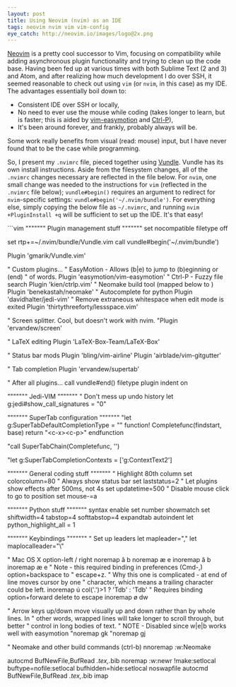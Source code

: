 ```yaml
---
layout: post
title: Using Neovim (nvim) as an IDE
tags: neovim nvim vim vim-config
eye_catch: http://neovim.io/images/logo@2x.png
---
```


[Neovim](http://neovim.io) is a pretty cool successor to Vim, focusing on compatibility while adding asynchronous plugin functionality and trying to clean up the code base.  Having been fed up at various times with both Sublime Text (2 and 3) and Atom, and after realizing how much development I do over SSH, it seemed reasonable to check out using `vim` (or `nvim`, in this case) as my IDE.  The advantages essentially boil down to:

* Consistent IDE over SSH or locally,
* No need to ever use the mouse while coding (takes longer to learn, but is faster; this is aided by [vim-easymotion](https://github.com/easymotion/vim-easymotion) and [Ctrl-P](https://github.com/kien/ctrlp.vim)),
* It's been around forever, and frankly, probably always will be.

Some work really benefits from visual (read: mouse) input, but I have never found that to be the case while programming.

<!--more-->

So, I present my `.nvimrc` file, pieced together using [Vundle](https://github.com/gmarik/Vundle.vim).  Vundle has its own install instructions.  Aside from the filesystem changes, all of the `.nvimrc` changes necessary are reflected in the file below.  For `nvim`, one small change was needed to the instructions for `vim` (reflected in the `.nvimrc` file below); `vundle#begin()` requires an argument to redirect for `nvim`-specific settings: `vundle#begin('~/.nvim/bundle')`.  For everything else, simply copying the below file as `~/.nvimrc`, and running `nvim +PluginInstall +q` will be sufficient to set up the IDE.  It's that easy!

<div class="code-name" title=".nvimrc"></div>
```vim
""""""" Plugin management stuff """""""
set nocompatible
filetype off

set rtp+=~/.nvim/bundle/Vundle.vim
call vundle#begin('~/.nvim/bundle')

Plugin 'gmarik/Vundle.vim'

" Custom plugins...
" EasyMotion - Allows <leader><leader>(b|e) to jump to (b)eginning or (end)
" of words.
Plugin 'easymotion/vim-easymotion'
" Ctrl-P - Fuzzy file search
Plugin 'kien/ctrlp.vim'
" Neomake build tool (mapped below to <c-b>)
Plugin 'benekastah/neomake'
" Autocomplete for python
Plugin 'davidhalter/jedi-vim'
" Remove extraneous whitespace when edit mode is exited
Plugin 'thirtythreeforty/lessspace.vim'

" Screen splitter.  Cool, but doesn't work with nvim.
"Plugin 'ervandew/screen'

" LaTeX editing
Plugin 'LaTeX-Box-Team/LaTeX-Box'

" Status bar mods
Plugin 'bling/vim-airline'
Plugin 'airblade/vim-gitgutter'

" Tab completion
Plugin 'ervandew/supertab'


" After all plugins...
call vundle#end()
filetype plugin indent on

""""""" Jedi-VIM """""""
" Don't mess up undo history
let g:jedi#show_call_signatures = "0"


""""""" SuperTab configuration """""""
"let g:SuperTabDefaultCompletionType = "<c-x><c-u>"
function! Completefunc(findstart, base)
    return "\<c-x>\<c-p>"
endfunction

"call SuperTabChain(Completefunc, '<c-n>')

"let g:SuperTabCompletionContexts = ['g:ContextText2']


""""""" General coding stuff """""""
" Highlight 80th column
set colorcolumn=80
" Always show status bar
set laststatus=2
" Let plugins show effects after 500ms, not 4s
set updatetime=500
" Disable mouse click to go to position
set mouse-=a


""""""" Python stuff """""""
syntax enable
set number showmatch
set shiftwidth=4 tabstop=4 softtabstop=4 expandtab autoindent
let python_highlight_all = 1

""""""" Keybindings """""""
" Set up leaders
let mapleader=","
let maplocalleader="\\"

" Mac OS X option-left / right
noremap â b
noremap æ e
inoremap â <C-o>b
inoremap æ <C-o>e<right>
" Note - this required binding in preferences (Cmd-,) option+backspace to
" escape+z.
" Why this one is complicated - <C-o> at end of line moves cursor by one
" character, which means a trailing character could be left.
inoremap <expr> ú col('.')>1 ? 'T<Left><C-o>db<Delete>' : '<Backspace>T<Left><c-o>db<Delete>'
" Requires binding option+forward delete to escape
inoremap ø <C-o>dw

" Arrow keys up/down move visually up and down rather than by whole lines.  In
" other words, wrapped lines will take longer to scroll through, but better
" control in long bodies of text.
" NOTE - Disabled since <leader><leader>w|e|b works well with easymotion
"noremap <up> gk
"noremap <down> gj

" Neomake and other build commands (ctrl-b)
nnoremap <C-b> :w<cr>:Neomake<cr>

autocmd BufNewFile,BufRead *.tex,*.bib noremap <buffer> <C-b> :w<cr>:new<bar>r !make<cr>:setlocal buftype=nofile<cr>:setlocal bufhidden=hide<cr>:setlocal noswapfile<cr>
autocmd BufNewFile,BufRead *.tex,*.bib imap <buffer> <C-b> <Esc><C-b>
```

